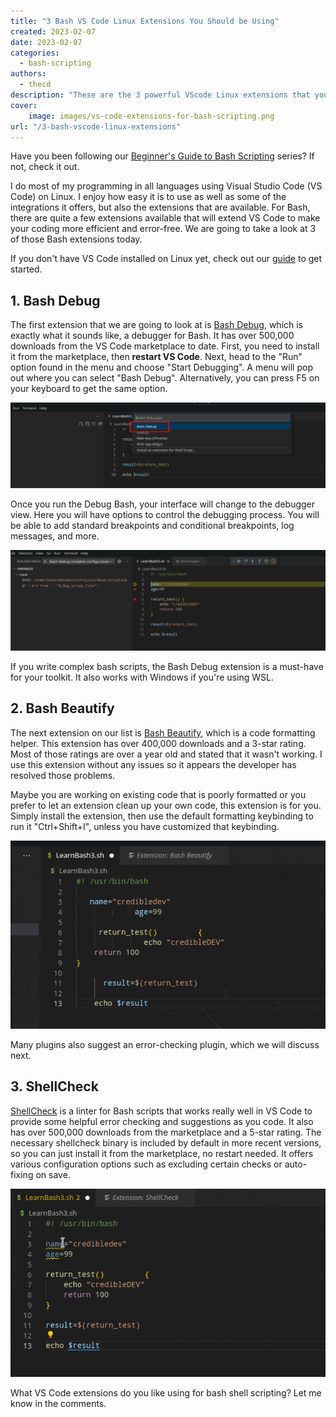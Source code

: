 ```yaml
---
title: "3 Bash VS Code Linux Extensions You Should be Using"
created: 2023-02-07
date: 2023-02-07
categories: 
  - bash-scripting
authors: 
  - thecd
description: "These are the 3 powerful VScode Linux extensions that you should be using for bash scripting in Microsoft VScode."
cover:
    image: images/vs-code-extensions-for-bash-scripting.png
url: "/3-bash-vscode-linux-extensions"
---
```


Have you been following our [Beginner's Guide to Bash Scripting](https://credibledev.com/beginners-guide-to-bash-scripting/) series? If not, check it out.

I do most of my programming in all languages using Visual Studio Code (VS Code) on Linux. I enjoy how easy it is to use as well as some of the integrations it offers, but also the extensions that are available. For Bash, there are quite a few extensions available that will extend VS Code to make your coding more efficient and error-free. We are going to take a look at 3 of those Bash extensions today.

If you don't have VS Code installed on Linux yet, check out our [guide](https://credibledev.com/install-vs-code-on-manjaro-linux/) to get started.

## 1\. Bash Debug

The first extension that we are going to look at is [Bash Debug](https://marketplace.visualstudio.com/items?itemName=rogalmic.bash-debug), which is exactly what it sounds like, a debugger for Bash. It has over 500,000 downloads from the VS Code marketplace to date. First, you need to install it from the marketplace, then **restart VS Code**. Next, head to the "Run" option found in the menu and choose "Start Debugging". A menu will pop out where you can select "Bash Debug". Alternatively, you can press F5 on your keyboard to get the same option.

![bash debug vs code extension](images/image-17-1024x277.png)

Once you run the Debug Bash, your interface will change to the debugger view. Here you will have options to control the debugging process. You will be able to add standard breakpoints and conditional breakpoints, log messages, and more.

![bash vs code debug interface](images/image-18-1024x328.png)

If you write complex bash scripts, the Bash Debug extension is a must-have for your toolkit. It also works with Windows if you're using WSL.

## 2\. Bash Beautify

The next extension on our list is [Bash Beautify](https://marketplace.visualstudio.com/items?itemName=shakram02.bash-beautify&ssr=false#review-details), which is a code formatting helper. This extension has over 400,000 downloads and a 3-star rating. Most of those ratings are over a year old and stated that it wasn't working. I use this extension without any issues so it appears the developer has resolved those problems.

Maybe you are working on existing code that is poorly formatted or you prefer to let an extension clean up your own code, this extension is for you. Simply install the extension, then use the default formatting keybinding to run it "Ctrl+Shift+I", unless you have customized that keybinding.

![bash beautify code formatter](images/bash_beautify.gif)

Many plugins also suggest an error-checking plugin, which we will discuss next.

## 3\. ShellCheck

[ShellCheck](https://marketplace.visualstudio.com/items?itemName=timonwong.shellcheck) is a linter for Bash scripts that works really well in VS Code to provide some helpful error checking and suggestions as you code. It also has over 500,000 downloads from the marketplace and a 5-star rating. The necessary shellcheck binary is included by default in more recent versions, so you can just install it from the marketplace, no restart needed. It offers various configuration options such as excluding certain checks or auto-fixing on save.

![shell check bash linter for vs code](images/shell-check.gif)

What VS Code extensions do you like using for bash shell scripting? Let me know in the comments.

